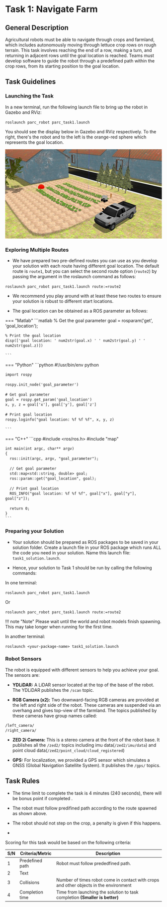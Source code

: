 # Task 1: Navigate Farm

## General Description

Agricultural robots must be able to navigate through crops and farmland, which includes autonomously moving through lettuce crop rows on rough terrain. This task involves reaching the end of a row, making a turn, and returning in adjacent rows until the goal location is reached. Teams must develop software to guide the robot through a predefined path within the crop rows, from its starting position to the goal location.

## Task Guidelines
### Launching the Task
In a new terminal, run the following launch file to bring up the robot in Gazebo and RViz:

`roslaunch parc_robot parc_task1.launch`

You should see the display below in Gazebo and RViz respectively. To the right, there's the robot and to the left is the orange-red sphere which represents the goal location.

![task1_world](../assets/task1_view.jpg)

### Exploring Multiple Routes
* We have prepared two pre-defined routes you can use as you develop your solution with each route having different goal location. The default route is `route1`, but you can select the second route option (`route2`) by passing the argument in the roslaunch command as follows:

`roslaunch parc_robot parc_task1.launch route:=route2`

* We recommend you play around with at least these two routes to ensure your solution is robust to different start locations.

* The goal location can be obtained as a ROS parameter as follows:

=== "Matlab"
    ```matlab
    % Get the goal parameter
    goal = rosparam('get', 'goal_location');

    % Print the goal location
    disp(['goal location: ' num2str(goal.x) ' ' num2str(goal.y) ' ' num2str(goal.z)])

    ```
=== "Python"
    ```python
    #!/usr/bin/env python

    import rospy

    rospy.init_node('goal_parameter')

    # Get goal parameter
    goal = rospy.get_param('goal_location')
    x, y, z = goal['x'], goal['y'], goal['z']

    # Print goal location
    rospy.loginfo("goal location: %f %f %f", x, y, z)

    ```
=== "C++"
    ```cpp
    #include <ros/ros.h>
    #include "map"

    int main(int argc, char** argv)
    {
      ros::init(argc, argv, "goal_parameter");

      // Get goal parameter
      std::map<std::string, double> goal;
      ros::param::get("goal_location", goal);

      // Print goal location
      ROS_INFO("goal location: %f %f %f", goal["x"], goal["y"], goal["z"]);

      return 0;
    }
    ```

### Preparing your Solution
* Your solution should be prepared as ROS packages to be saved in your solution folder. Create a launch file in your ROS package which runs ALL the code you need in your solution. Name this launch file: `task1_solution.launch`.

* Hence, your solution to Task 1 should be run by calling the following commands:

In one terminal:

`roslaunch parc_robot parc_task1.launch`

Or 

`roslaunch parc_robot parc_task1.launch route:=route2`

!!! note "Note"
    Please wait until the world and robot models finish spawning. This may take longer when running for the first time.

In another terminal:

`roslaunch <your-package-name> task1_solution.launch`

### Robot Sensors

The robot is equipped with different sensors to help you achieve your goal. The sensors are:

* **YDLiDAR:** A LiDAR sensor located at the top of the base of the robot. The YDLiDAR publishes the `/scan` topic.

* **RGB Camera (x2):** Two downward-facing RGB cameras are provided at the left and right side of the robot. These cameras are suspended via an overhang and gives top-view of the farmland. The topics published by these cameras have group names called:
```
/left_camera/
/right_camera/
```

* **ZED 2i Camera:** This is a stereo camera at the front of the robot base. It publishes all the `/zed2/` topics including imu data(`/zed2/imu/data`) and point cloud data(`/zed2/point_cloud/cloud_registered`)

* **GPS:** For localization, we provided a GPS sensor which simulates a GNSS (Global Navigation Satellite System). It publishes the `/gps/` topics.

## Task Rules

* The time limit to complete the task is 4 minutes (240 seconds), there will be bonus point if completed .

* The robot must follow predifined path according to the route spawned as shown above.

* The robot should not step on the crop, a penalty is given if this happens.

* 

Scoring for this task would be based on the following criteria:

| S/N      | Criteria/Metric | Description |
| ----------- | ----------- | ------- |
| 1  | Predefined path | Robot must follow prededfined path.
| 2  | Text            |  |
| 3  | Collisions      | Number of times robot come in contact with crops and other objects in the environment |
| 4  | Completion time | Time from launching the solution to task completion **(Smaller is better)** |